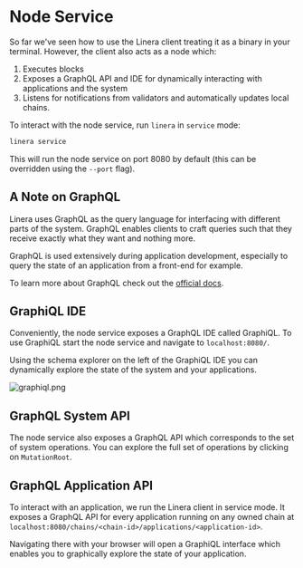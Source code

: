 # Node Service

So far we've seen how to use the Linera client treating it as a binary in your
terminal. However, the client also acts as a node which:

1. Executes blocks
2. Exposes a GraphQL API and IDE for dynamically interacting with applications
   and the system
3. Listens for notifications from validators and automatically updates local
   chains.

To interact with the node service, run `linera` in `service` mode:

```bash
linera service
```

This will run the node service on port 8080 by default (this can be overridden
using the `--port` flag).

## A Note on GraphQL

Linera uses GraphQL as the query language for interfacing with different parts
of the system. GraphQL enables clients to craft queries such that they receive
exactly what they want and nothing more.

GraphQL is used extensively during application development, especially to query
the state of an application from a front-end for example.

To learn more about GraphQL check out the
[official docs](https://graphql.org/learn/).

## GraphiQL IDE

Conveniently, the node service exposes a GraphQL IDE called GraphiQL. To use
GraphiQL start the node service and navigate to `localhost:8080/`.

Using the schema explorer on the left of the GraphiQL IDE you can dynamically
explore the state of the system and your applications.

![graphiql.png](graphiql.png)

## GraphQL System API

The node service also exposes a GraphQL API which corresponds to the set of
system operations. You can explore the full set of operations by clicking on
`MutationRoot`.

## GraphQL Application API

To interact with an application, we run the Linera client in service mode. It
exposes a GraphQL API for every application running on any owned chain at
`localhost:8080/chains/<chain-id>/applications/<application-id>`.

Navigating there with your browser will open a GraphiQL interface which enables
you to graphically explore the state of your application.
